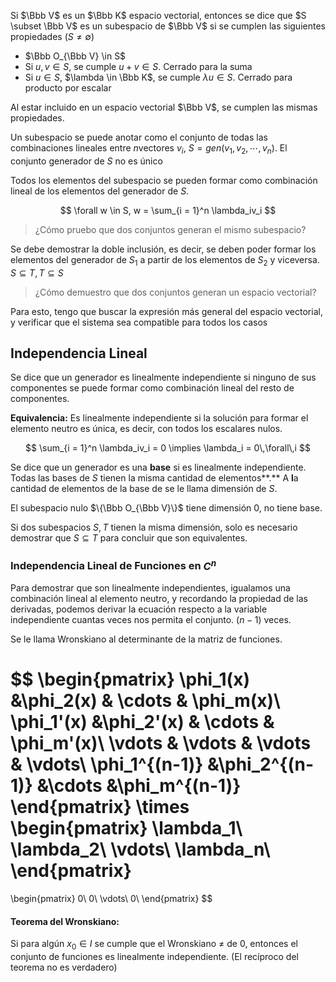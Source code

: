 Si $\Bbb V$ es un $\Bbb K$ espacio vectorial, entonces se dice que $S \subset \Bbb V$ es un subespacio de $\Bbb V$ si se cumplen las siguientes propiedades $(S \neq \emptyset)$

- $\Bbb O_{\Bbb V} \in S$
- Si $u,v\in S$, se cumple $u + v \in S$. Cerrado para la suma
- Si $u\in S$, $\lambda \in \Bbb K$, se cumple $\lambda u \in S$. Cerrado para producto por escalar

Al estar incluido en un espacio vectorial $\Bbb V$, se cumplen las mismas propiedades.

Un subespacio se puede anotar como el conjunto de todas las combinaciones lineales entre $n$vectores $v_i$, $S =gen(v_1, v_2, \cdots, v_n)$. El conjunto generador de $S$ no es único

Todos los elementos del subespacio se pueden formar como combinación lineal de los elementos del generador de $S$.

$$
\forall w \in S, w = \sum_{i = 1}^n \lambda_iv_i
$$

> ¿Cómo pruebo que dos conjuntos generan el mismo subespacio?

Se debe demostrar la doble inclusión, es decir, se deben poder formar los elementos del generador de $S_1$ a partir de los elementos de $S_2$ y viceversa. $S \subseteq T, T\subseteq S$

> ¿Cómo demuestro que dos conjuntos generan un espacio vectorial?

Para esto, tengo que buscar la expresión más general del espacio vectorial, y verificar que el sistema sea compatible para todos los casos

## Independencia Lineal

Se dice que un generador es linealmente independiente si ninguno de sus componentes se puede formar como combinación lineal del resto de componentes.

**Equivalencia:** Es linealmente independiente si la solución para formar el elemento neutro es única, es decir, con todos los escalares nulos.

$$
\sum_{i = 1}^n \lambda_iv_i = 0 \implies \lambda_i = 0\,\forall\,i
$$

Se dice que un generador es una **base** si es linealmente independiente. Todas las bases de $S$ tienen la misma cantidad de elementos**.** A **l**a cantidad de elementos de la base de se le llama dimensión de $S$.

El subespacio nulo $\{\Bbb O_{\Bbb V}\}$ tiene dimensión 0, no tiene base.

Si dos subespacios $S,T$ tienen la misma dimensión, solo es necesario demostrar que $S\subseteq T$ para concluir que son equivalentes.

### Independencia Lineal de Funciones en $C^n$

Para demostrar que son linealmente independientes, igualamos una combinación lineal al elemento neutro, y recordando la propiedad de las derivadas, podemos derivar la ecuación respecto a la variable independiente cuantas veces nos permita el conjunto. ($n-1$) veces.

Se le llama Wronskiano al determinante de la matriz de funciones.

$$
\begin{pmatrix}
\phi_1(x) &\phi_2(x) & \cdots & \phi_m(x)\\
\phi_1'(x) &\phi_2'(x) & \cdots & \phi_m'(x)\\
\vdots & \vdots & \vdots & \vdots\\
\phi_1^{(n-1)} &\phi_2^{(n-1)} &\cdots &\phi_m^{(n-1)}
\end{pmatrix}
\times
\begin{pmatrix}
\lambda_1\\
\lambda_2\\
\vdots\\
\lambda_n\\
\end{pmatrix}
=
\begin{pmatrix}
0\\
0\\
\vdots\\
0\\
\end{pmatrix}
$$

#### **Teorema del Wronskiano:**

Si para algún $x_0 \in I$ se cumple que el Wronskiano $≠$ de 0, entonces el conjunto de funciones es linealmente independiente. (El recíproco del teorema no es verdadero)
